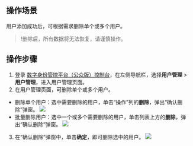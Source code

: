 ## 操作场景
用户添加成功后，可根据需求删除单个或多个用户。
>!删除后，所有数据将无法恢复，请谨慎操作。
## 操作步骤

1. 登录 [数字身份管控平台（公众版）控制台](https://console.cloud.tencent.com/ciam)，在左侧导航栏，选择**用户管理** > **用户管理**，进入用户管理页面。
2. 在用户管理页面，可删除单个或多个用户。
  - 删除单个用户：选中需要删除的用户，单击“操作”列的**删除**，弹出“确认删除”弹窗。
  ![](https://main.qcloudimg.com/raw/61e17cb118830e13614df33a4fea3f8f.png)
 - 批量删除用户：选中一个或多个需要删除的用户，单击列表上方的**删除**，弹出“确认删除”弹窗。
	![](https://main.qcloudimg.com/raw/75e482333c25ae8ab35b7d9fe1d17c1f.png)
3. 在“确认删除”弹窗中，单击**确定**，即可删除选中的用户。
![](https://main.qcloudimg.com/raw/d2ad1244a79099a55b654008ee178d09.png)
